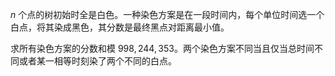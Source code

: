 $n$ 个点的树初始时全是白色。一种染色方案是在一段时间内，每个单位时间选一个白点，将其染成黑色，其分数是最终黑点对距离最小值。

求所有染色方案的分数和模 $998,244,353$。两个染色方案不同当且仅当总时间不同或者某一相等时刻染了两个不同的白点。